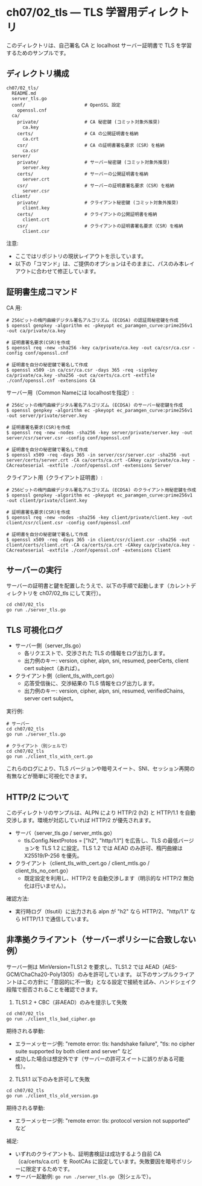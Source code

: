 # ch07/02_tls — TLS 学習用ディレクトリ

このディレクトリは、自己署名 CA と localhost サーバー証明書で TLS を学習するためのサンプルです。

## ディレクトリ構成

```
ch07/02_tls/
  README.md
  server_tls.go
  conf/                      # OpenSSL 設定
    openssl.cnf
  ca/
    private/                 # CA 秘密鍵 (コミット対象外推奨)
      ca.key
    certs/                   # CA の公開証明書を格納
      ca.crt
    csr/                     # CA の証明書署名要求（CSR）を格納
      ca.csr
  server/
    private/                 # サーバー秘密鍵 (コミット対象外推奨)
      server.key
    certs/                   # サーバーの公開証明書を格納
      server.crt
    csr/                     # サーバーの証明書署名要求（CSR）を格納
      server.csr
  client/
    private/                 # クライアント秘密鍵 (コミット対象外推奨)
      client.key
    certs/                   # クライアントの公開証明書を格納
      client.crt
    csr/                     # クライアントの証明書署名要求（CSR）を格納
      client.csr
```

注意:
- ここではリポジトリの現状レイアウトを示しています。
- 以下の「コマンド」は、ご提供のオプションはそのままに、パスのみ本レイアウトに合わせて修正しています。

## 証明書生成コマンド

CA 用:

```
# 256ビットの楕円曲線デジタル署名アルゴリズム (ECDSA) の認証局秘密鍵を作成
$ openssl genpkey -algorithm ec -pkeyopt ec_paramgen_curve:prime256v1 -out ca/private/ca.key

# 証明書署名要求(CSR)を作成
$ openssl req -new -sha256 -key ca/private/ca.key -out ca/csr/ca.csr -config conf/openssl.cnf

# 証明書を自分の秘密鍵で署名して作成
$ openssl x509 -in ca/csr/ca.csr -days 365 -req -signkey ca/private/ca.key -sha256 -out ca/certs/ca.crt -extfile ./conf/openssl.cnf -extensions CA
```

サーバー用（Common Nameには localhostを指定）:

```
# 256ビットの楕円曲線デジタル署名アルゴリズム (ECDSA) のサーバー秘密鍵を作成
$ openssl genpkey -algorithm ec -pkeyopt ec_paramgen_curve:prime256v1 -out server/private/server.key

# 証明書署名要求(CSR)を作成
$ openssl req -new -nodes -sha256 -key server/private/server.key -out server/csr/server.csr -config conf/openssl.cnf

# 証明書を自分の秘密鍵で署名して作成
$ openssl x509 -req -days 365 -in server/csr/server.csr -sha256 -out server/certs/server.crt -CA ca/certs/ca.crt -CAkey ca/private/ca.key -CAcreateserial -extfile ./conf/openssl.cnf -extensions Server
```

クライアント用（クライアント証明書）:

```
# 256ビットの楕円曲線デジタル署名アルゴリズム (ECDSA) のクライアント用秘密鍵を作成
$ openssl genpkey -algorithm ec -pkeyopt ec_paramgen_curve:prime256v1 -out client/private/client.key

# 証明書署名要求(CSR)を作成
$ openssl req -new -nodes -sha256 -key client/private/client.key -out client/csr/client.csr -config conf/openssl.cnf

# 証明書を自分の秘密鍵で署名して作成
$ openssl x509 -req -days 365 -in client/csr/client.csr -sha256 -out client/certs/client.crt -CA ca/certs/ca.crt -CAkey ca/private/ca.key -CAcreateserial -extfile ./conf/openssl.cnf -extensions Client
```

## サーバーの実行

サーバーの証明書と鍵を配置したうえで、以下の手順で起動します（カレントディレクトリを ch07/02_tls にして実行）。

```
cd ch07/02_tls
go run ./server_tls.go
```

## TLS 可視化ログ

- サーバー側（server_tls.go）
  - 各リクエストで、交渉された TLS の情報をログ出力します。
  - 出力例のキー: version, cipher, alpn, sni, resumed, peerCerts, client cert subject（あれば）。
- クライアント側（client_tls_with_cert.go）
  - 応答受信後に、交渉結果の TLS 情報をログ出力します。
  - 出力例のキー: version, cipher, alpn, sni, resumed, verifiedChains, server cert subject。

実行例:

```
# サーバー
cd ch07/02_tls
go run ./server_tls.go

# クライアント（別シェルで）
cd ch07/02_tls
go run ./client_tls_with_cert.go
```

これらのログにより、TLS バージョンや暗号スイート、SNI、セッション再開の有無などが簡単に可視化できます。

## HTTP/2 について

このディレクトリのサンプルは、ALPN により HTTP/2 (h2) と HTTP/1.1 を自動交渉します。環境が対応していれば HTTP/2 が優先されます。

- サーバ（server_tls.go / server_mtls.go）
  - tls.Config.NextProtos = ["h2", "http/1.1"] を広告し、TLS の最低バージョンを TLS 1.2 に設定。TLS 1.2 では AEAD のみ許可、楕円曲線は X25519/P-256 を優先。
- クライアント（client_tls_with_cert.go / client_mtls.go / client_tls_no_cert.go）
  - 既定設定を利用し、HTTP/2 を自動交渉します（明示的な HTTP/2 無効化は行いません）。

確認方法:
- 実行時ログ（tlsutil）に出力される alpn が "h2" なら HTTP/2、"http/1.1" なら HTTP/1.1 で通信しています。


## 非準拠クライアント（サーバーポリシーに合致しない例）

サーバー側は MinVersion=TLS1.2 を要求し、TLS1.2 では AEAD（AES-GCM/ChaCha20-Poly1305）のみを許可しています。
以下のサンプルクライアントはこの方針に「意図的に不一致」となる設定で接続を試み、ハンドシェイク段階で拒否されることを確認できます。

1) TLS1.2 + CBC（非AEAD）のみを提示して失敗

```
cd ch07/02_tls
go run ./client_tls_bad_cipher.go
```

期待される挙動:
- エラーメッセージ例: "remote error: tls: handshake failure", "tls: no cipher suite supported by both client and server" など
- 成功した場合は想定外です（サーバーの許可スイートに誤りがある可能性）。

2) TLS1.1 以下のみを許可して失敗

```
cd ch07/02_tls
go run ./client_tls_old_version.go
```

期待される挙動:
- エラーメッセージ例: "remote error: tls: protocol version not supported" など

補足:
- いずれのクライアントも、証明書検証は成功するよう自前 CA（ca/certs/ca.crt）を RootCAs に設定しています。失敗要因を暗号ポリシーに限定するためです。
- サーバー起動例: `go run ./server_tls.go`（別シェルで）。
